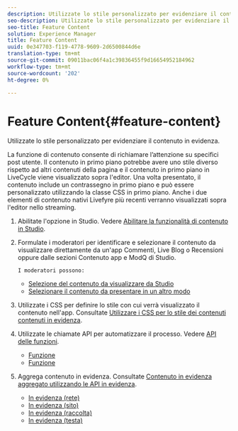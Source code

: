 ```yaml
---
description: Utilizzate lo stile personalizzato per evidenziare il contenuto in evidenza.
seo-description: Utilizzate lo stile personalizzato per evidenziare il contenuto in evidenza.
seo-title: Feature Content
solution: Experience Manager
title: Feature Content
uuid: 0e347703-f119-4778-9609-2d6500844d6e
translation-type: tm+mt
source-git-commit: 09011bac06f4a1c39836455f9d16654952184962
workflow-type: tm+mt
source-wordcount: '202'
ht-degree: 0%

---
```



# Feature Content{#feature-content}

Utilizzate lo stile personalizzato per evidenziare il contenuto in evidenza.

La funzione di contenuto consente di richiamare l’attenzione su specifici post utente. Il contenuto in primo piano potrebbe avere uno stile diverso rispetto ad altri contenuti della pagina e il contenuto in primo piano in LiveCycle viene visualizzato sopra l&#39;editor. Una volta presentato, il contenuto include un contrassegno in primo piano e può essere personalizzato utilizzando la classe CSS in primo piano. Anche i due elementi di contenuto nativi Livefyre più recenti verranno visualizzati sopra l&#39;editor nello streaming.

1. Abilitate l&#39;opzione in Studio. Vedere [Abilitare la funzionalità di contenuto in Studio](/help/using/c-features-livefyre/c-content-collection-tags/t-enable-featuring-content-in-studio.md#t_enable_featuring_content_in_studio).
1. Formulate i moderatori per identificare e selezionare il contenuto da visualizzare direttamente da un&#39;app Commenti, Live Blog o Recensioni oppure dalle sezioni Contenuto app e ModQ di Studio.

       I moderatori possono:
   
   * [Selezione del contenuto da visualizzare da Studio](/help/using/c-features-livefyre/c-content-collection-tags/t-select-content-to-feature-from-studio.md#select_content_to_feature_from_studio)
   * [Selezionare il contenuto da presentare in un altro modo](/help/using/c-features-livefyre/c-content-collection-tags/t-select-content-to-feature.md#t_select_content_to_feature)

1. Utilizzate i CSS per definire lo stile con cui verrà visualizzato il contenuto nell&#39;app. Consultate [Utilizzare i CSS per lo stile dei contenuti contenuti in evidenza](/help/implementation/c-app-customizations/c-use-css-to-style-featured-content.md).
1. Utilizzate le chiamate API per automatizzare il processo. Vedere [API delle funzioni](/help/implementation/c-app-customizations/c-feature-apis.md).

   * [Funzione](#c_feature_apis/section_jpw_nqw_xz)
   * [Funzione](#c_feature_apis/section_knh_mqw_xz)

1. Aggrega contenuto in evidenza. Consultate [Contenuto in evidenza aggregato utilizzando le API in evidenza](/help/implementation/c-app-customizations/c-aggregated-featured-content-using-the-featured-apis.md).

   * [In evidenza (rete)](/help/implementation/c-app-customizations/c-aggregated-featured-content-using-the-featured-apis.md#section_cgm_1nw_xz)
   * [In evidenza (sito)](/help/implementation/c-app-customizations/c-aggregated-featured-content-using-the-featured-apis.md#section_lq5_ymw_xz)
   * [In evidenza (raccolta)](/help/implementation/c-app-customizations/c-aggregated-featured-content-using-the-featured-apis.md#section_kgc_xmw_xz)
   * [In evidenza (testa)](/help/implementation/c-app-customizations/c-aggregated-featured-content-using-the-featured-apis.md#section_n4b_lmw_xz)

